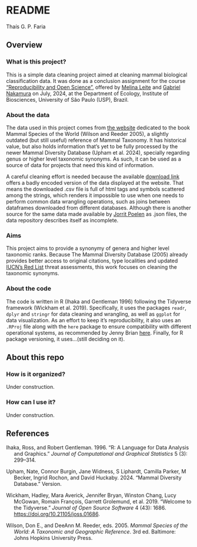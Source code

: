 # README
Thaís G. P. Faria

## Overview

### What is this project?

This is a simple data cleaning project aimed at cleaning mammal
biological classification data. It was done as a conclusion assignment
for the course [“Reproducibility and Open
Science”](https://gabrielnakamura.github.io/USP_reproducibility_BIE5798/index.html "The course's website (written in Brazillian Portuguese)"),
offered by [Melina
Leite](https://github.com/melina-leite "M. Leite's GitHubprofile") and
[Gabriel
Nakamura](https://github.com/GabrielNakamura "G. Nakamura's GitHubprofile")
on July, 2024, at the Department of Ecology, Institute of Biosciences,
University of São Paulo (USP), Brazil.

### About the data

The data used in this project comes from [the
website](https://www.departments.bucknell.edu/biology/resources/msw3/ "Bucknell University's website where users can download the original data")
dedicated to the book Mammal Species of the World (Wilson and Reeder
2005), a slightly outdated (but still useful) reference of Mammal
Taxonomy. It has historical value, but also holds information that’s yet
to be fully processed by the newer Mammal Diversity Database (Upham et
al. 2024), specially regarding genus or higher level taxonomic synonyms.
As such, it can be used as a source of data for projects that need this
kind of information.

A careful cleaning effort is needed because the available [download
link](https://www.departments.bucknell.edu/biology/resources/msw3/export.asp "Click to download the original Mammal Species of the World data")
offers a badly encoded version of the data displayed at the website.
That means the downloaded .csv file is full of html tags and symbols
scattered among the strings, which renders it impossible to use when one
needs to perform common data wrangling operations, such as joins between
dataframes downloaded from different databases. Although there is
another source for the same data made available by [Jorrit
Poelen](https://github.com/jhpoelen/msw3/tree/main "J. Poelen's Mammal Species of the World GitHubrepository")
as .json files, the data repository describes itself as incomplete.

### Aims

This project aims to provide a synonymy of genera and higher level
taxonomic ranks. Because The Mammal Diversity Database (2005) already
provides better access to original citations, type localities and
updated [IUCN’s Red
List](https://www.iucnredlist.org/ "Link to the Red List website, by IUCN")
threat assessments, this work focuses on cleaning the taxonomic
synonyms.

### About the code

The code is written in R (Ihaka and Gentleman 1996) following the
Tidyverse framework (Wickham et al. 2019). Specifically, it uses the
packages `readr`, `dplyr` and `stringr` for data cleaning and wrangling,
as well as `ggplot` for data visualization. As an effort to keep it’s
reproducibility, it also uses an `.RProj` file along with the `here`
package to ensure compatibility with different operational systems, as
recommended by Jenny Brian
[here](https://github.com/jennybc/here_here "Link to J. Brian's Ode to the Here Package, on GitHub").
Finally, for R package versioning, it uses…(still deciding on it).

## About this repo

### How is it organized?

Under construction.

### How can I use it?

Under construction.

## References

<div id="refs" class="references csl-bib-body hanging-indent"
entry-spacing="0">

<div id="ref-ihaka1996r" class="csl-entry">

Ihaka, Ross, and Robert Gentleman. 1996. “R: A Language for Data
Analysis and Graphics.” *Journal of Computational and Graphical
Statistics* 5 (3): 299–314.

</div>

<div id="ref-upham2024mammal" class="csl-entry">

Upham, Nate, Connor Burgin, Jane Widness, S Liphardt, Camilla Parker, M
Becker, Ingrid Rochon, and David Huckaby. 2024. “Mammal Diversity
Database.” Version.

</div>

<div id="ref-wickham_welcome_2019" class="csl-entry">

Wickham, Hadley, Mara Averick, Jennifer Bryan, Winston Chang, Lucy
McGowan, Romain François, Garrett Grolemund, et al. 2019. “Welcome to
the Tidyverse.” *Journal of Open Source Software* 4 (43): 1686.
<https://doi.org/10.21105/joss.01686>.

</div>

<div id="ref-wilson_mammal_2005" class="csl-entry">

Wilson, Don E., and DeeAnn M. Reeder, eds. 2005. *Mammal Species of the
World: A Taxonomic and Geographic Reference*. 3rd ed. Baltimore: Johns
Hopkins University Press.

</div>

</div>

